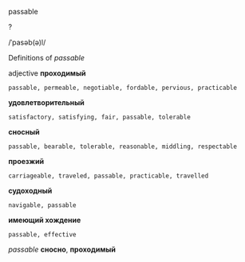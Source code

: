 passable

?

/ˈpasəb(ə)l/

Definitions of _passable_

adjective
**проходимый**

    passable, permeable, negotiable, fordable, pervious, practicable
**удовлетворительный**

    satisfactory, satisfying, fair, passable, tolerable
**сносный**

    passable, bearable, tolerable, reasonable, middling, respectable
**проезжий**

    carriageable, traveled, passable, practicable, travelled
**судоходный**

    navigable, passable
**имеющий хождение**

    passable, effective

_passable_
**сносно**, **проходимый**